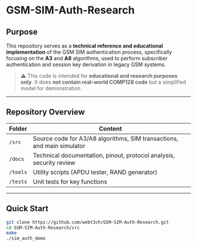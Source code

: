 # GSM-SIM-Auth-Research

## Purpose
This repository serves as a **technical reference and educational implementation** of the GSM SIM authentication process, specifically focusing on the **A3** and **A8** algorithms, used to perform subscriber authentication and session key derivation in legacy GSM systems.

> ⚠️ This code is intended for **educational and research purposes only**. It does **not contain real-world COMP128 code** but a simplified model for demonstration.

---

## Repository Overview

| Folder         | Content                                                                |
|----------------|------------------------------------------------------------------------|
| `/src`         | Source code for A3/A8 algorithms, SIM transactions, and main simulator |
| `/docs`        | Technical documentation, pinout, protocol analysis, security review    |
| `/tools`       | Utility scripts (APDU tester, RAND generator)                          |
| `/tests`       | Unit tests for key functions                                           |

---

## Quick Start

```bash
git clone https://github.com/webt3ch/GSM-SIM-Auth-Research.git
cd GSM-SIM-Auth-Research/src
make
./sim_auth_demo
